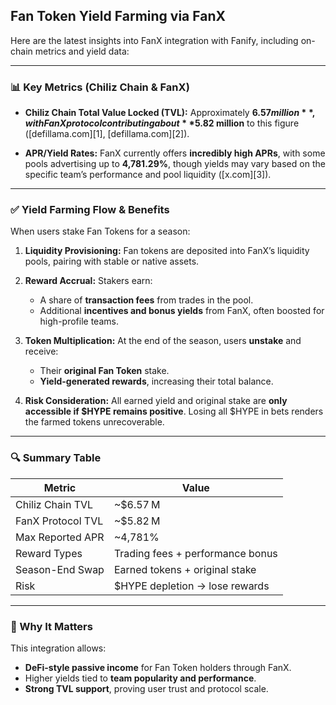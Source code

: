 ## Fan Token Yield Farming via FanX

Here are the latest insights into FanX integration with Fanify, including on-chain metrics and yield data:

---

### 📊 Key Metrics (Chiliz Chain & FanX)

* **Chiliz Chain Total Value Locked (TVL):**
  Approximately **$6.57 million**, with FanX protocol contributing about **$5.82 million** to this figure ([defillama.com][1], [defillama.com][2]).

* **APR/Yield Rates:**
  FanX currently offers **incredibly high APRs**, with some pools advertising up to **4,781.29%**, though yields may vary based on the specific team’s performance and pool liquidity ([x.com][3]).

---

### ✅ Yield Farming Flow & Benefits

When users stake Fan Tokens for a season:

1. **Liquidity Provisioning:**
   Fan tokens are deposited into FanX’s liquidity pools, pairing with stable or native assets.

2. **Reward Accrual:**
   Stakers earn:

   * A share of **transaction fees** from trades in the pool.
   * Additional **incentives and bonus yields** from FanX, often boosted for high-profile teams.

3. **Token Multiplication:**
   At the end of the season, users **unstake** and receive:

   * Their **original Fan Token** stake.
   * **Yield-generated rewards**, increasing their total balance.

4. **Risk Consideration:**
   All earned yield and original stake are **only accessible if $HYPE remains positive**. Losing all $HYPE in bets renders the farmed tokens unrecoverable.

---

### 🔍 Summary Table

| Metric            | Value                            |
| ----------------- | -------------------------------- |
| Chiliz Chain TVL  | ~$6.57 M                         |
| FanX Protocol TVL | ~$5.82 M                         |
| Max Reported APR  | ~4,781%                          |
| Reward Types      | Trading fees + performance bonus |
| Season-End Swap   | Earned tokens + original stake   |
| Risk              | $HYPE depletion → lose rewards   |

---

### 📌 Why It Matters

This integration allows:

* **DeFi-style passive income** for Fan Token holders through FanX.
* Higher yields tied to **team popularity and performance**.
* **Strong TVL support**, proving user trust and protocol scale.
